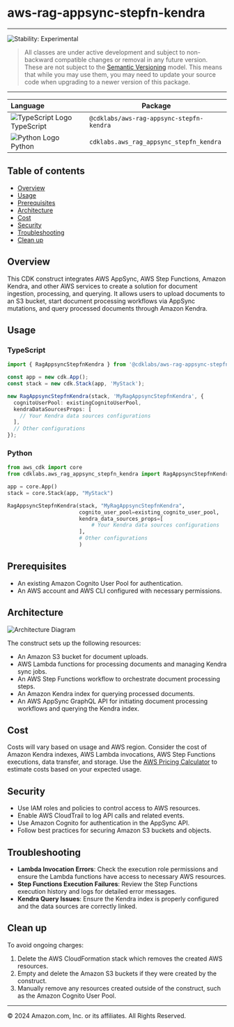 # aws-rag-appsync-stepfn-kendra
<!--BEGIN STABILITY BANNER-->

---

![Stability: Experimental](https://img.shields.io/badge/stability-Experimental-important.svg?style=for-the-badge)

> All classes are under active development and subject to non-backward compatible changes or removal in any
> future version. These are not subject to the [Semantic Versioning](https://semver.org/) model.
> This means that while you may use them, you may need to update your source code when upgrading to a newer version of this package.

---
<!--END STABILITY BANNER-->

| **Language**     | **Package**        |
|:-------------|-----------------|
|![TypeScript Logo](https://docs.aws.amazon.com/cdk/api/latest/img/typescript32.png) TypeScript|`@cdklabs/aws-rag-appsync-stepfn-kendra`|
|![Python Logo](https://docs.aws.amazon.com/cdk/api/latest/img/python32.png) Python|`cdklabs.aws_rag_appsync_stepfn_kendra`|

## Table of contents

- [Overview](#overview)
- [Usage](#usage)
- [Prerequisites](#prerequisites)
- [Architecture](#architecture)
- [Cost](#cost)
- [Security](#security)
- [Troubleshooting](#troubleshooting)
- [Clean up](#clean-up)

## Overview

This CDK construct integrates AWS AppSync, AWS Step Functions, Amazon Kendra, and other AWS services to create a solution for document ingestion, processing, and querying. It allows users to upload documents to an S3 bucket, start document processing workflows via AppSync mutations, and query processed documents through Amazon Kendra.

## Usage

### TypeScript

```typescript
import { RagAppsyncStepfnKendra } from '@cdklabs/aws-rag-appsync-stepfn-kendra';

const app = new cdk.App();
const stack = new cdk.Stack(app, 'MyStack');

new RagAppsyncStepfnKendra(stack, 'MyRagAppsyncStepfnKendra', {
  cognitoUserPool: existingCognitoUserPool,
  kendraDataSourcesProps: [
    // Your Kendra data sources configurations
  ],
  // Other configurations
});
```

### Python

```python
from aws_cdk import core
from cdklabs.aws_rag_appsync_stepfn_kendra import RagAppsyncStepfnKendra

app = core.App()
stack = core.Stack(app, "MyStack")

RagAppsyncStepfnKendra(stack, "MyRagAppsyncStepfnKendra",
                       cognito_user_pool=existing_cognito_user_pool,
                       kendra_data_sources_props=[
                           # Your Kendra data sources configurations
                       ],
                       # Other configurations
                       )
```

## Prerequisites

- An existing Amazon Cognito User Pool for authentication.
- An AWS account and AWS CLI configured with necessary permissions.

## Architecture

![Architecture Diagram](architecture.png)

The construct sets up the following resources:
- An Amazon S3 bucket for document uploads.
- AWS Lambda functions for processing documents and managing Kendra sync jobs.
- An AWS Step Functions workflow to orchestrate document processing steps.
- An Amazon Kendra index for querying processed documents.
- An AWS AppSync GraphQL API for initiating document processing workflows and querying the Kendra index.

## Cost

Costs will vary based on usage and AWS region. Consider the cost of Amazon Kendra indexes, AWS Lambda invocations, AWS Step Functions executions, data transfer, and storage. Use the [AWS Pricing Calculator](https://calculator.aws/#/) to estimate costs based on your expected usage.

## Security

- Use IAM roles and policies to control access to AWS resources.
- Enable AWS CloudTrail to log API calls and related events.
- Use Amazon Cognito for authentication in the AppSync API.
- Follow best practices for securing Amazon S3 buckets and objects.

## Troubleshooting

- **Lambda Invocation Errors**: Check the execution role permissions and ensure the Lambda functions have access to necessary AWS resources.
- **Step Functions Execution Failures**: Review the Step Functions execution history and logs for detailed error messages.
- **Kendra Query Issues**: Ensure the Kendra index is properly configured and the data sources are correctly linked.

## Clean up

To avoid ongoing charges:
1. Delete the AWS CloudFormation stack which removes the created AWS resources.
2. Empty and delete the Amazon S3 buckets if they were created by the construct.
3. Manually remove any resources created outside of the construct, such as the Amazon Cognito User Pool.

---

&copy; 2024 Amazon.com, Inc. or its affiliates. All Rights Reserved.
